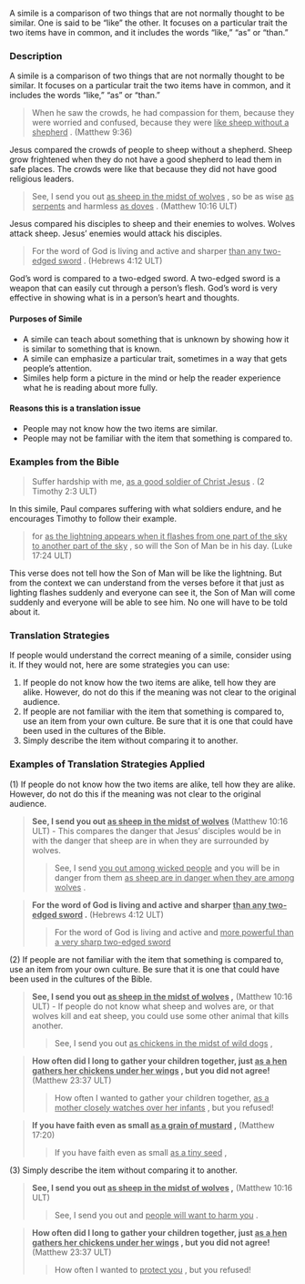 
A simile is a comparison of two things that are not normally thought to be similar. One is said to be “like” the other. It focuses on a particular trait the two items have in common, and it includes the words “like,” “as” or “than.”

### Description

A simile is a comparison of two things that are not normally thought to be similar. It focuses on a particular trait the two items have in common, and it includes the words “like,” “as” or “than.”
> When he saw the crowds, he had compassion for them, because they were worried and confused, because they were <u> like sheep without a shepherd</u> . (Matthew 9:36)

Jesus compared the crowds of people to sheep without a shepherd. Sheep  grow frightened when they do not have a good shepherd to lead them in safe places. The crowds were like that because they did not have good religious leaders.
> See, I send you out <u> as sheep in the midst of wolves</u> , so be as  wise <u> as  serpents</u> and harmless <u> as  doves</u> . (Matthew 10:16 ULT)

Jesus compared his disciples to sheep and their enemies to wolves. Wolves attack sheep. Jesus’ enemies would attack his disciples.
> For the word of God is living and active and sharper <u> than any two-edged sword</u> . (Hebrews 4:12 ULT)

God’s word is compared to a two-edged sword. A two-edged sword is a weapon that can easily cut through a person’s flesh. God’s word is very effective in showing what is in a person’s heart and thoughts.

#### Purposes of Simile

* A simile can teach about something that is unknown by showing how it is similar to something that is known.
* A simile can emphasize a particular trait, sometimes in a way that gets people’s attention.
* Similes help form a picture in the mind or help the reader experience what he is reading about more fully.

#### Reasons this is a translation issue

* People may not know how the two items are similar.
* People may not be familiar with the item that something is compared to.

### Examples from the Bible

> Suffer hardship with me, <u> as a good soldier of Christ Jesus</u> .  (2 Timothy 2:3 ULT)

In this simile, Paul compares suffering with what soldiers endure, and he encourages Timothy to follow their example.
> for <u> as the lightning appears when it flashes from one part of the sky to another part of the sky</u> , so will the Son of Man be in his day.  (Luke 17:24 ULT)

This verse does not tell how the Son of Man will be like the lightning. But from the context we can understand from the verses before it that just as lighting flashes suddenly and everyone can see it, the Son of Man will come suddenly and everyone will be able to see him. No one will have to be told about it.

### Translation Strategies

If people would understand the correct meaning of a simile, consider using it. If they would not, here are some strategies you can use:

1. If people do not know how the two items are alike, tell how they are alike. However, do not do this if the meaning was not clear to the original audience.
1. If people are not familiar with the item that something is compared to, use an item from your own culture.  Be sure that it is one that could have been used in the cultures of the Bible.
1. Simply describe the item without comparing it to another.

### Examples of Translation Strategies Applied

(1) If people do not know how the two items are alike, tell how they are alike. However, do not do this if the meaning was not clear to the original audience.

> **See, I send you out <u> as sheep in the midst of wolves</u>** (Matthew 10:16 ULT) - This compares the danger that Jesus’ disciples would be in with the danger that sheep are in when they are surrounded by wolves.
>> See, I send <u> you out among wicked people</u> and you will be in danger from them <u> as sheep are in danger when they are among wolves</u> .

> **For the word of God is living and active and sharper <u> than any two-edged sword</u> .** (Hebrews 4:12 ULT)
>> For the word of God is living and active and <u> more powerful than a very sharp two-edged sword</u> 

(2) If people are not familiar with the item that something is compared to, use an item from your own culture.  Be sure that it is one that could have been used in the cultures of the Bible.

> **See, I send you out <u> as sheep in the midst of wolves</u> ,** (Matthew 10:16 ULT) - If people do not know what sheep and wolves are, or that wolves kill and eat sheep, you could use some other animal that kills another.
>> See, I send you out <u> as chickens in the midst of wild dogs</u> ,

> **How often did I long to gather your children together, just <u> as a hen gathers her chickens under her wings</u> , but you did not agree!**  (Matthew 23:37 ULT)
>> How often I wanted to gather your children together, <u> as a mother closely watches over her infants</u> , but you refused!

> **If you have faith even as small <u> as a grain of mustard</u> ,** (Matthew 17:20)
>> If you have faith even as small <u> as a tiny seed</u> ,

(3) Simply describe the item without comparing it to another.

> **See, I send you out <u> as sheep in the midst of wolves</u> ,** (Matthew 10:16 ULT)
>> See, I send you out and <u> people will want to harm you</u> .

> **How often did I long to gather your children together, just <u> as a hen gathers her chickens under her wings</u> , but you did not agree!**  (Matthew 23:37 ULT)
>> How often I wanted to <u> protect you</u> , but you refused!

